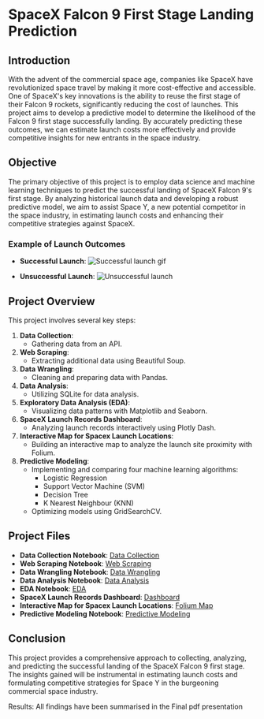 # SpaceX Falcon 9 First Stage Landing Prediction

## Introduction

With the advent of the commercial space age, companies like SpaceX have revolutionized space travel by making it more cost-effective and accessible. One of SpaceX's key innovations is the ability to reuse the first stage of their Falcon 9 rockets, significantly reducing the cost of launches. This project aims to develop a predictive model to determine the likelihood of the Falcon 9 first stage successfully landing. By accurately predicting these outcomes, we can estimate launch costs more effectively and provide competitive insights for new entrants in the space industry.

## Objective

The primary objective of this project is to employ data science and machine learning techniques to predict the successful landing of SpaceX Falcon 9's first stage. By analyzing historical launch data and developing a robust predictive model, we aim to assist Space Y, a new potential competitor in the space industry, in estimating launch costs and enhancing their competitive strategies against SpaceX.

### Example of Launch Outcomes

- **Successful Launch**: ![Successful launch gif](https://cf-courses-data.s3.us.cloud-object-storage.appdomain.cloud/IBMDeveloperSkillsNetwork-DS0701EN-SkillsNetwork/lab_v2/images/landing_1.gif)
  
- **Unsuccessful Launch**: ![Unsuccessful launch](GIF/crash.gif)


## Project Overview

This project involves several key steps:

1. **Data Collection**:
   - Gathering data from an API.
2. **Web Scraping**:
   - Extracting additional data using Beautiful Soup.
3. **Data Wrangling**:
   - Cleaning and preparing data with Pandas.
4. **Data Analysis**:
   - Utilizing SQLite for data analysis.
5. **Exploratory Data Analysis (EDA)**:
   - Visualizing data patterns with Matplotlib and Seaborn.
6. **SpaceX Launch Records Dashboard**:
   - Analyzing launch records interactively using Plotly Dash.
7. **Interactive Map for Spacex Launch Locations**:
   -  Building an interactive map to analyze the launch site proximity with Folium.
8. **Predictive Modeling**:
   - Implementing and comparing four machine learning algorithms:
     - Logistic Regression
     - Support Vector Machine (SVM)
     - Decision Tree
     - K Nearest Neighbour (KNN)
   - Optimizing models using GridSearchCV.
     
## Project Files

- **Data Collection Notebook**: [Data Collection](Jupyter_Notebooks/1-data-collection-api.ipynb)
- **Web Scraping Notebook**: [Web Scraping](Jupyter_Notebooks/2-jupyter-labs-webscraping.ipynb)
- **Data Wrangling Notebook**: [Data Wrangling](Jupyter_Notebooks/3-data-wrangling.ipynb)
- **Data Analysis Notebook**: [Data Analysis](Jupyter_Notebooks/4-sql-coursera-sqllite.ipynb)
- **EDA Notebook**: [EDA](Jupyter_Notebooks/5-edadataviz.ipynb)
- **SpaceX Launch Records Dashboard**: [Dashboard](Jupyter_Notebooks/7-spacex-dash-app.py)
- **Interactive Map for Spacex Launch Locations**: [Folium Map](Jupyter_Notebooks/6-launch-site-location.ipynb)
- **Predictive Modeling Notebook**: [Predictive Modeling](Jupyter_Notebooks/8-machine-learning-prediction.ipynb)

## Conclusion

This project provides a comprehensive approach to collecting, analyzing, and predicting the successful landing of the SpaceX Falcon 9 first stage. The insights gained will be instrumental in estimating launch costs and formulating competitive strategies for Space Y in the burgeoning commercial space industry.

Results: All findings have been summarised in the Final pdf presentation
